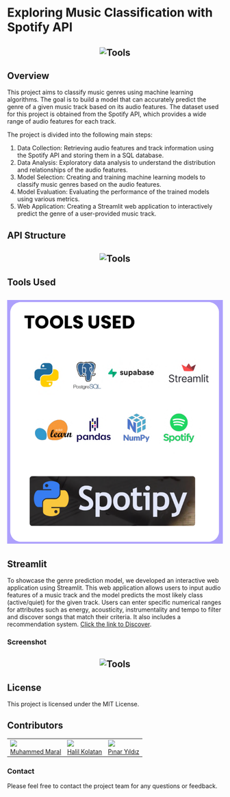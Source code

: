 # Exploring Music Classification with Spotify API

<h2 align="center">
  <img src="https://github.com/hkolatan/Exploring_Music_Classification_with_Spotify_API/blob/main/Presentation/Cover.png" alt="Tools" width="600px" />
  <br>
</h2>


## Overview

This project aims to classify music genres using machine learning algorithms. The goal is to build a model that can accurately predict the genre of a given music track based on its audio features. The dataset used for this project is obtained from the Spotify API, which provides a wide range of audio features for each track.

The project is divided into the following main steps:
1. Data Collection: Retrieving audio features and track information using the Spotify API and storing them in a SQL database.
2. Data Analysis: Exploratory data analysis to understand the distribution and relationships of the audio features.
3. Model Selection: Creating and training machine learning models to classify music genres based on the audio features.
4. Model Evaluation: Evaluating the performance of the trained models using various metrics.
5. Web Application: Creating a Streamlit web application to interactively predict the genre of a user-provided music track.


## API Structure
<h2 align="center">
  <img src="https://github.com/hkolatan/Exploring_Music_Classification_with_Spotify_API/blob/main/img/Database_Diagram.png" alt="Tools" width="600px" />
  <br>
</h2>

## Tools Used

<h2 align="center">
  <img src="https://github.com/hkolatan/DS_Bootcamp_Spotify_API_Classification/blob/main/img/Used_Tools.PNG" alt="Tools" width="600px" />
  <br>
</h2>

## Streamlit

To showcase the genre prediction model, we developed an interactive web application using Streamlit. This web application allows users to input audio features of a music track and the model predicts the most likely class (active/quiet) for the given track. Users can enter specific numerical ranges for attributes such as energy, acousticity, instrumentality and tempo to filter and discover songs that match their criteria. It also includes a recommendation system. [Click the link to Discover](https://spotify-mood.streamlit.app/).


### Screenshot

<h2 align="center">
  <img src="https://github.com/hkolatan/Exploring_Music_Classification_with_Spotify_API/blob/main/spotify-streamlit/Streamlit_app.png" alt="Tools" width="600px" />
  <br>
</h2>

## License
This project is licensed under the MIT License.


## Contributors
<table style="table-layout: fixed; width: 100%;">
  <tr>
    <td>
      <div>
        <a href="https://www.linkedin.com/in/muhammedmaral/"><img src="https://avatars.githubusercontent.com/u/78436518?v=4" width=150></a>
      </div>
      <a href="https://www.linkedin.com/in/muhammedmaral/"> Muhammed Maral </a>
    </td>
     <td>
      <div>
        <a href="https://github.com/hkolatan"><img src="https://avatars.githubusercontent.com/u/85988507?s=400&u=35029c900a7a6b10fc244a4f9f7df8252778360c&v=4" width=150></a>
      </div>
      <a href="https://github.com/hkolatan"> Halil Kolatan </a>
    </td>
    <td>
      <div>
        <a href="https://github.com/pinaryildiz"><img src="https://avatars.githubusercontent.com/u/123452298?v=4" width=150></a>
      </div>
      <a href="https://github.com/pinaryildiz"> Pınar Yıldız </a>
    </td>     
</table>

### Contact
Please feel free to contact the project team for any questions or feedback.

